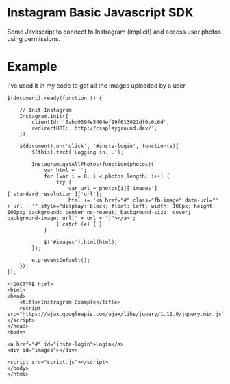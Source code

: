 # Instagram Basic Javascript SDK
Some Javascript to connect to Instragram (implicit) and access user photos using permissions.

# Example
I've used it in my code to get all the images uploaded by a user

```
$(document).ready(function () {
    
    // Init Instagram
    Instagram.init({
        clientId: '3abd0394e5404ef99f613021df0c6c6d',
        redirectURI: 'http://cssplayground.dev/',
    });
    
    $(document).on('click', '#insta-login', function(e){
        $(this).text('Logging in...');

        Instagram.getAllPhotos(function(photos){
            var html = '';
            for (var i = 0; i < photos.length; i++) {
                try {
                    var url = photos[i]['images']['standard_resolution']['url'];
                    html += '<a href="#" class="fb-image" data-url="' + url + '" style="display: block; float: left; width: 100px; height: 100px; background: center no-repeat; background-size: cover; background-image: url(' + url + ')"></a>';
                } catch (e) { }
            }
            
            $('#images').html(html);
        });

        e.preventDefault();
    });
});
```

```
<!DOCTYPE html>
<html>
<head>
    <title>Instragram Example</title>
    <script src="https://ajax.googleapis.com/ajax/libs/jquery/1.12.0/jquery.min.js"></script>
</head>
<body>

<a href="#" id="insta-login">Login</a>
<div id="images"></div>

<script src="script.js"></script>
</body>
</html> 
```
